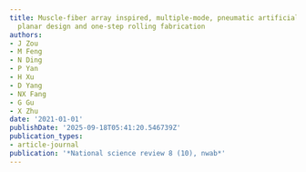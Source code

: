 ```yaml
---
title: Muscle-fiber array inspired, multiple-mode, pneumatic artificial muscles through
  planar design and one-step rolling fabrication
authors:
- J Zou
- M Feng
- N Ding
- P Yan
- H Xu
- D Yang
- NX Fang
- G Gu
- X Zhu
date: '2021-01-01'
publishDate: '2025-09-18T05:41:20.546739Z'
publication_types:
- article-journal
publication: '*National science review 8 (10), nwab*'
---
```

